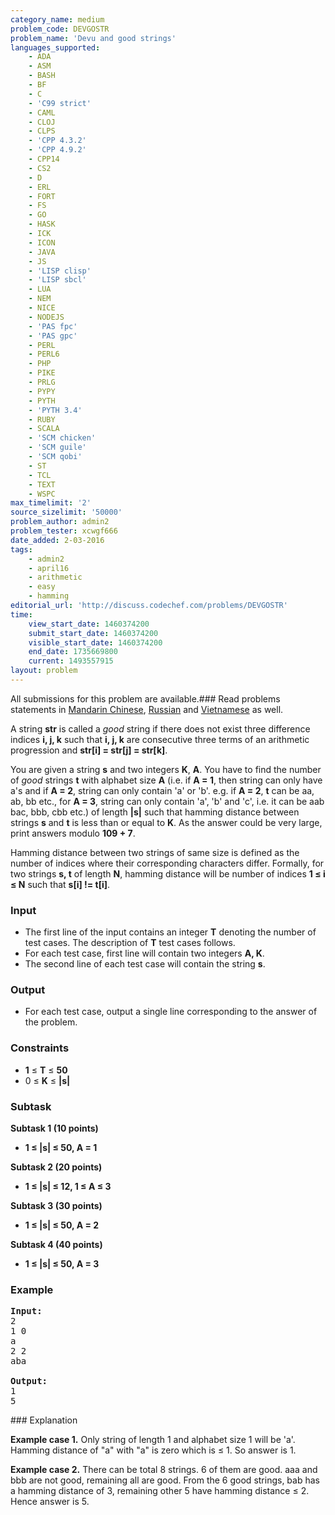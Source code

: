 ```yaml
---
category_name: medium
problem_code: DEVGOSTR
problem_name: 'Devu and good strings'
languages_supported:
    - ADA
    - ASM
    - BASH
    - BF
    - C
    - 'C99 strict'
    - CAML
    - CLOJ
    - CLPS
    - 'CPP 4.3.2'
    - 'CPP 4.9.2'
    - CPP14
    - CS2
    - D
    - ERL
    - FORT
    - FS
    - GO
    - HASK
    - ICK
    - ICON
    - JAVA
    - JS
    - 'LISP clisp'
    - 'LISP sbcl'
    - LUA
    - NEM
    - NICE
    - NODEJS
    - 'PAS fpc'
    - 'PAS gpc'
    - PERL
    - PERL6
    - PHP
    - PIKE
    - PRLG
    - PYPY
    - PYTH
    - 'PYTH 3.4'
    - RUBY
    - SCALA
    - 'SCM chicken'
    - 'SCM guile'
    - 'SCM qobi'
    - ST
    - TCL
    - TEXT
    - WSPC
max_timelimit: '2'
source_sizelimit: '50000'
problem_author: admin2
problem_tester: xcwgf666
date_added: 2-03-2016
tags:
    - admin2
    - april16
    - arithmetic
    - easy
    - hamming
editorial_url: 'http://discuss.codechef.com/problems/DEVGOSTR'
time:
    view_start_date: 1460374200
    submit_start_date: 1460374200
    visible_start_date: 1460374200
    end_date: 1735669800
    current: 1493557915
layout: problem
---
```

All submissions for this problem are available.###  Read problems statements in [Mandarin Chinese](http://www.codechef.com/download/translated/APRIL16/mandarin/DEVGOSTR.pdf), [Russian](http://www.codechef.com/download/translated/APRIL16/russian/DEVGOSTR.pdf) and [Vietnamese](http://www.codechef.com/download/translated/APRIL16/vietnamese/DEVGOSTR.pdf) as well.

A string **str** is called a _good_ string if there does not exist three difference indices **i, j, k** such that **i, j, k** are consecutive three terms of an arithmetic progression and **str\[i\] = str\[j\] = str\[k\]**.

You are given a string **s** and two integers **K**, **A**. You have to find the number of _good_ strings **t** with alphabet size **A** (i.e. if **A = 1**, then string can only have a's and if **A = 2**, string can only contain 'a' or 'b'. e.g. if **A = 2**, **t** can be aa, ab, bb etc., for **A = 3**, string can only contain 'a', 'b' and 'c', i.e. it can be aab bac, bbb, cbb etc.) of length **|s|** such that hamming distance between strings **s** and **t** is less than or equal to **K**. As the answer could be very large, print answers modulo **109 + 7**.

Hamming distance between two strings of same size is defined as the number of indices where their corresponding characters differ. Formally, for two strings **s, t** of length **N**, hamming distance will be number of indices **1 ≤ i ≤ N** such that **s\[i\] != t\[i\]**.

### Input

- The first line of the input contains an integer **T** denoting the number of test cases. The description of **T** test cases follows.
- For each test case, first line will contain two integers **A, K**.
- The second line of each test case will contain the string **s**.

### Output

- For each test case, output a single line corresponding to the answer of the problem.

### Constraints

- **1** ≤ **T** ≤  **50**
- 0 ≤ **K** ≤  **|s|**

### Subtask

**Subtask 1 (10 points)**

- **1 ≤ |s| ≤ 50, A = 1**

**Subtask 2 (20 points)**

- **1 ≤ |s| ≤ 12, 1 ≤ A ≤ 3**

**Subtask 3 (30 points)**

- **1 ≤ |s| ≤ 50, A = 2**

**Subtask 4 (40 points)**

- **1 ≤ |s| ≤ 50, A = 3**

### Example

<pre><b>Input:</b>
2
1 0
a
2 2
aba

<b>Output:</b>
1
5
</pre>### Explanation

**Example case 1.** Only string of length 1 and alphabet size 1 will be 'a'. Hamming distance of "a" with "a" is zero which is ≤ 1. So answer is 1.

**Example case 2.** There can be total 8 strings. 6 of them are good. aaa and bbb are not good, remaining all are good. From the 6 good strings, bab has a hamming distance of 3, remaining other 5 have hamming distance ≤ 2. Hence answer is 5.
